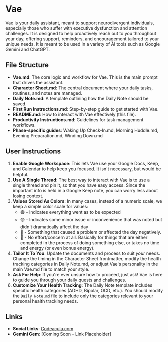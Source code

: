 # Vae

Vae is your daily assistant, meant to support neurodivergent individuals, especially those who suffer with executive dysfunction and attention challenges. It is designed to help proactively reach out to you throughout your day, offering support, reminders, and encouragement tailored to your unique needs. It is meant to be used in a variety of AI tools such as Google Gemini and ChatGPT.

## File Structure

- **Vae.md**: The core logic and workflow for Vae. This is the main prompt that drives the assistant.
- **Character Sheet.md**: The central document where your daily tasks, routines, and notes are managed.
- **Daily Note.md**: A template outlining how the Daily Note should be saved.
- **First Run Instructions.md**: Step-by-step guide to get started with Vae.
- **README.md**: How to interact with Vae effectively (this file).
- **Productivity Instructions.md**: Guidelines for task management workflows.
- **Phase-specific guides**: Waking Up Check-In.md, Morning Huddle.md, Evening Preparation.md, Winding Down.md

## User Instructions

1. **Enable Google Workspace**: This lets Vae use your Google Docs, Keep, and Calendar to help keep you focused. It isn't necessary, but would be helpful.
2. **Use A Single Thread**: The best way to interact with Vae is to use a single thread and pin it, so that you have easy access. Since the important info is held in a Google Keep note, you can worry less about losing context.
3. **Values Stored As Colors**: In many cases, instead of a numeric scale, we keep a simple color scale for values:
    - 🟢 - Indicates everything went as to be expected
    - 🟡 - Indicates some minor issue or inconvenience that was noted but didn't dramatically affect the day
    - 🔴 - Something that caused a problem or affected the day negatively.
    - 🔵 - No effort/concern at all. Basically for things that are either completed in the process of doing something else, or takes no time and energy (or even bonus energy).
4. **Tailor It To You**: Update the documents and process to suit *your* needs. Change the timing in the Character Sheet frontmatter, modify the health tracking categories in Daily Note.md, or adjust Vae's personality in the main Vae.md file to match your style.
5. **Ask For Help**: If you're ever unsure how to proceed, just ask! Vae is here to guide you through your daily quests and challenges.
6. **Customize Your Health Tracking**: The Daily Note template includes specific health categories (ADHD, Bipolar, OCD, etc.). You should modify the `Daily Note.md` file to include only the categories relevant to your personal health tracking needs.


## Links

- **Social Links**: [Codeacula.com](https://codeacula.com/)
- **Gemini Gem**: [Coming Soon - Link Placeholder]
